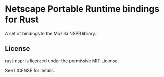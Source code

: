 # Netscape Portable Runtime bindings for Rust

A set of bindings to the Mozilla NSPR library. 

## License

rust-nspr is licensed under the permissive MIT License.

See LICENSE for details.
